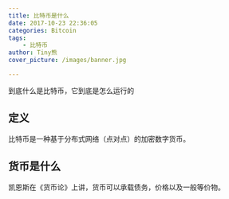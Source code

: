 ```yaml
---
title: 比特币是什么
date: 2017-10-23 22:36:05
categories: Bitcoin
tags:
    - 比特币
author: Tiny熊
cover_picture: /images/banner.jpg

---
```

  到底什么是比特币，它到底是怎么运行的

<!-- more -->
## 定义
比特币是一种基于分布式网络（点对点）的加密数字货币。

## 货币是什么
凯恩斯在《货币论》上讲，货币可以承载债务，价格以及一般等价物。


